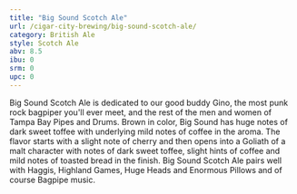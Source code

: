 ```yaml
---
title: "Big Sound Scotch Ale"
url: /cigar-city-brewing/big-sound-scotch-ale/
category: British Ale
style: Scotch Ale
abv: 8.5
ibu: 0
srm: 0
upc: 0
---
```

Big Sound Scotch Ale is dedicated to our good buddy Gino, the most punk rock bagpiper you'll ever meet, and the rest of the men and women of Tampa Bay Pipes and Drums. Brown in color, Big Sound has huge notes of dark sweet toffee with underlying mild notes of coffee in the aroma. The flavor starts with a slight note of cherry and then opens into a Goliath of a malt character with notes of dark sweet toffee, slight hints of coffee and mild notes of toasted bread in the finish. Big Sound Scotch Ale pairs well with Haggis, Highland Games, Huge Heads and Enormous Pillows and of course Bagpipe music.

